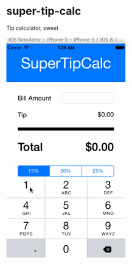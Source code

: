 # super-tip-calc
Tip calculator, sweet

![alt tag](https://raw.githubusercontent.com/danapczynski/super-tip-calc/master/SuperTipCalc.gif)
